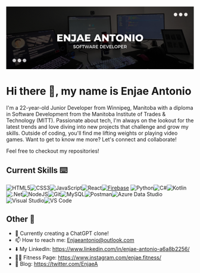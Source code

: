 ![banner](./enjae-banner.png)

# Hi there 👋, my name is Enjae Antonio

I'm a 22-year-old Junior Developer from Winnipeg, Manitoba with a diploma in Software Development from the Manitoba Institute of Trades & Technology (MITT). Passionate about tech, I'm always on the lookout for the latest trends and love diving into new projects that challenge and grow my skills. Outside of coding, you'll find me lifting weights or playing video games. Want to get to know me more? Let's connect and collaborate!

Feel free to checkout my repositories!

## Current Skills ⌨️

![HTML5](https://img.shields.io/badge/html5-black.svg?style=for-the-badge&logo=html5&logoColor=%23E34F26)![CSS3](https://img.shields.io/badge/css3-pink.svg?style=for-the-badge&logo=css3&logoColor=blue)![JavaScript](https://img.shields.io/badge/javascript-black.svg?style=for-the-badge&logo=javascript&logoColor=%23F7DF1E)![React](https://img.shields.io/badge/React-pink.svg?style=for-the-badge&logo=react&logoColor=%2361DAFB)[![Firebase](https://img.shields.io/badge/Firebase-black?style=for-the-badge&logo=firebase&logoColor=white)](https://firebase.google.com/)
![Python](https://img.shields.io/badge/python-pink.svg?style=for-the-badge&logo=python&logoColor=blue)![C#](https://img.shields.io/badge/c%23-black.svg?style=for-the-badge&logo=c-sharp&logoColor=blue)![Kotlin](https://img.shields.io/badge/Kotlin-pink.svg?style=for-the-badge&logo=kotlin&logoColor=white)![.Net](https://img.shields.io/badge/.NET-000000?style=for-the-badge&logo=.net&logoColor=pink)![NodeJS](https://img.shields.io/badge/node.js-pink?style=for-the-badge&logo=node.js&logoColor=Yellow)![Git](https://img.shields.io/badge/Git-black?style=for-the-badge&logo=git&logoColor=pink)![MySQL](https://img.shields.io/badge/mysql-pink?style=for-the-badge&logo=mysql&logoColor=black)![Postman](https://img.shields.io/badge/Postman-black?style=for-the-badge&logo=postman&logoColor=Orange)![Azure Data Studio](https://img.shields.io/badge/azure%20data%20studio-pink?style=for-the-badge&logo=microsoft-sql-server&logoColor=blue)![Visual Studio](https://img.shields.io/badge/Visual%20Studio-black?style=for-the-badge&logo=visual-studio&logoColor=purple)![VS Code](https://img.shields.io/badge/VS%20Code-pink?style=for-the-badge&logo=visual-studio-code&logoColor=blue)


## Other 🍎

-   🌱 Currently creating a ChatGPT clone!
-   📫 How to reach me: Enjaeantonio@outlook.com
-   ⬇️ My LinkedIn: https://www.linkedin.com/in/enjae-antonio-a6a8b2256/
-   🏋️‍♂️ Fitness Page: https://www.instagram.com/enjae.fitness/
-   📱  Blog: https://twitter.com/EnjaeA

